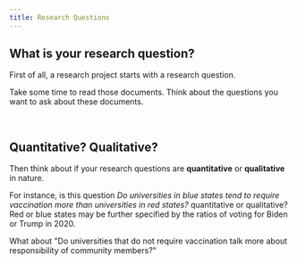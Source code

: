 ```yaml
---
title: Research Questions
---
```


## What is your research question?

First of all, a research project starts with a research question. 

Take some time to read those documents. Think about the questions you want to ask about these documents.

<br>

## Quantitative? Qualitative?

Then think about if your research questions are **quantitative** or **qualitative** in nature.

For instance, is this question *Do universities in blue states tend to require vaccination more than universities in red states?* quantitative or qualitative? Red or blue states may be further specified by the ratios of voting for Biden or Trump in 2020.

What about "Do universities that do not require vaccination talk more about responsibility of community members?"


